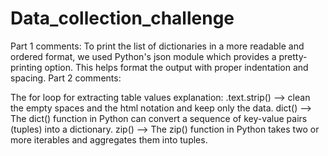 # Data_collection_challenge
Part 1 comments:
	To print the list of dictionaries in a more readable and ordered format, we used Python's json module which provides a pretty-printing option. This helps format the output with proper indentation and spacing.
Part 2 comments:

The for loop for extracting table values explanation:
	.text.strip() --> clean the empty spaces and the html notation and keep only the data.
	dict() --> The dict() function in Python can convert a sequence of key-value pairs (tuples) into a dictionary.
	zip() --> The zip() function in Python takes two or more iterables and aggregates them into tuples. 
	
